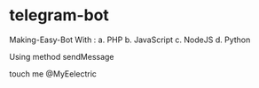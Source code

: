 # telegram-bot

Making-Easy-Bot With :
a. PHP
b. JavaScript
c. NodeJS
d. Python

Using method sendMessage

touch me @MyEelectric
